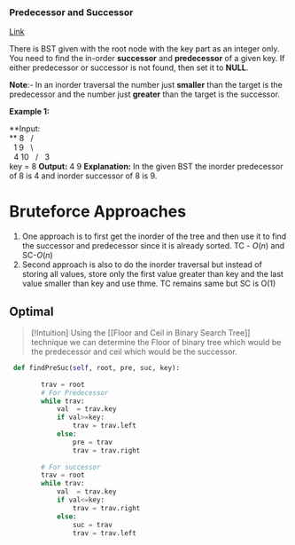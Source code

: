 
### Predecessor and Successor

[Link](https://www.geeksforgeeks.org/problems/predecessor-and-successor/1)

There is BST given with the root node with the key part as an integer only. You need to find the in-order **successor** and **predecessor** of a given key. If either predecessor or successor is not found, then set it to **NULL**.

**Note**:- In an inorder traversal the number just **smaller** than the target is the predecessor and the number just **greater** than the target is the successor. 

**Example 1:**

**Input:  
**      8
    /   \
   1     9
    \     \
     4    10
    /
   3  
key = 8 **Output:** 4 9 **Explanation:** In the given BST the inorder predecessor of 8 is 4 and inorder successor of 8 is 9.

# Bruteforce Approaches

1. One approach is to first get the inorder of the tree and then use it to find the successor and predecessor since it is already sorted. TC - $O(n)$ and SC-$O(n)$
2. Second approach is also to do  the inorder traversal but instead of storing all values, store only the first value greater than key and the last value smaller than key and use thme. TC remains same but SC is O(1)

## Optimal

>[!Intuition]
>Using the [[Floor and Ceil in Binary Search Tree]] technique we can determine the Floor of binary tree which would be the predecessor and ceil which would be the successor.

```python
 def findPreSuc(self, root, pre, suc, key):
        
        trav = root
        # For Predecessor
        while trav:
            val  = trav.key
            if val>=key:
                trav = trav.left
            else:
                pre = trav
                trav = trav.right
               
        # For successor 
        trav = root
        while trav:
            val  = trav.key
            if val<=key:
                trav = trav.right
            else:
                suc = trav
                trav = trav.left
```